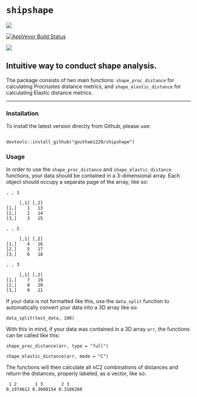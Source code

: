 # `shipshape`

[![](https://travis-ci.org/goutham1220/shipshape.svg?branch=master)](https://travis-ci.org/goutham1220/shipshape)

[![AppVeyor Build Status](https://ci.appveyor.com/api/projects/status/github/goutham1220/shipshape?branch=master&svg=true)](https://ci.appveyor.com/project/goutham1220/shipshape)

[![](https://cranlogs.r-pkg.org/badges/grand-total/shipshape)](https://cranlogs.r-pkg.org/badges/grand-total/shipshape)

## Intuitive way to conduct shape analysis.

The package consists of two main functions: `shape_proc_distance` for calculating Procrustes distance metrics, and `shape_elastic_distance` for calculating Elastic distance metrics.
 
---------------

### Installation

To install the latest version directly from Github, please use:
<pre><code>
devtools::install_github("goutham1220/shipshape")
</code></pre>

### Usage

In order to use the `shape_proc_distance` and `shape_elastic_distance` functions, your data should be contained in a 3-dimensional array. 
Each object should occupy a separate page of the array, like so: 

<pre><code>, , 1

     [,1] [,2]
[1,]    1   13
[2,]    2   14
[3,]    3   15

, , 2

     [,1] [,2]
[1,]    4   16
[2,]    5   17
[3,]    6   18

, , 3

     [,1] [,2]
[1,]    7   19
[2,]    8   20
[3,]    9   21
</code></pre>

If your data is not formatted like this, use the `data_split` function to automatically convert your data into a 3D array like so:

<pre><code>data_split(test_data, 100)</code></pre>
With this in mind, if your data was contained in a 3D array `arr`, the functions can be called like this:
<pre><code>shape_proc_distance(arr, type = "full")</code></pre>
<pre><code>shape_elastic_distance(arr, mode = "C")</code></pre>

The functions will then calculate all nC2 combinations of distances and return the distances, properly labeled, as a vector, like so:

<pre><code> 1 2       1 3       2 3 
0.1974612 0.3008154 0.3186260</code></pre>
